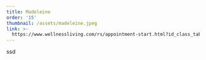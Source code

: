 ```yaml
---
title: Madeleine
order: '15'
thumbnail: /assets/madeleine.jpeg
link: >-
  https://www.wellnessliving.com/rs/appointment-start.html?id_class_tab=3&id_mode=1&k_business=248418&k_class_tab=26652&k_service=141270
---
```

ssd
